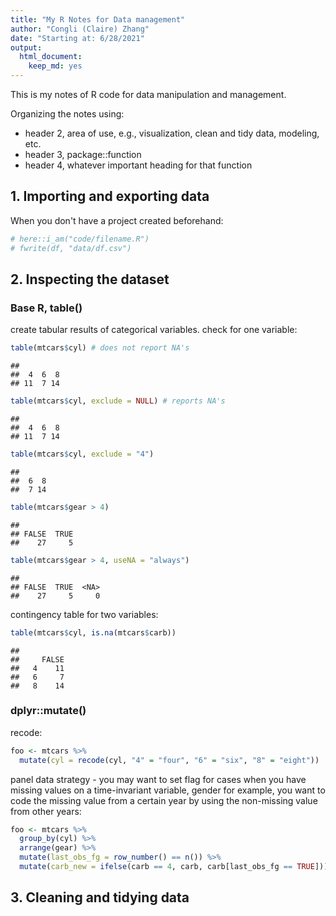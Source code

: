```yaml
---
title: "My R Notes for Data management"
author: "Congli (Claire) Zhang"
date: "Starting at: 6/28/2021"
output:
  html_document:
    keep_md: yes
---
```




This is my notes of R code for data manipulation and management.

Organizing the notes using:

 * header 2, area of use, e.g., visualization, clean and tidy data, modeling, etc.
 * header 3, package::function
 * header 4, whatever important heading for that function


## 1. Importing and exporting data

When you don't have a project created beforehand:

```r
# here::i_am("code/filename.R")
# fwrite(df, "data/df.csv")
```


## 2. Inspecting the dataset

### Base R, table()
create tabular results of categorical variables.
check for one variable:

```r
table(mtcars$cyl) # does not report NA's
```

```
## 
##  4  6  8 
## 11  7 14
```

```r
table(mtcars$cyl, exclude = NULL) # reports NA's
```

```
## 
##  4  6  8 
## 11  7 14
```

```r
table(mtcars$cyl, exclude = "4")
```

```
## 
##  6  8 
##  7 14
```

```r
table(mtcars$gear > 4)
```

```
## 
## FALSE  TRUE 
##    27     5
```

```r
table(mtcars$gear > 4, useNA = "always")
```

```
## 
## FALSE  TRUE  <NA> 
##    27     5     0
```

contingency table for two variables:

```r
table(mtcars$cyl, is.na(mtcars$carb))
```

```
##    
##     FALSE
##   4    11
##   6     7
##   8    14
```

### dplyr::mutate()
recode:

```r
foo <- mtcars %>% 
  mutate(cyl = recode(cyl, "4" = "four", "6" = "six", "8" = "eight"))
```

panel data strategy - you may want to set flag for cases when you have missing values on a time-invariant variable, gender for example, you want to code the missing value from a certain year by using the non-missing value from other years:

```r
foo <- mtcars %>%
  group_by(cyl) %>% 
  arrange(gear) %>% 
  mutate(last_obs_fg = row_number() == n()) %>% 
  mutate(carb_new = ifelse(carb == 4, carb, carb[last_obs_fg == TRUE]))
```


## 3. Cleaning and tidying data



